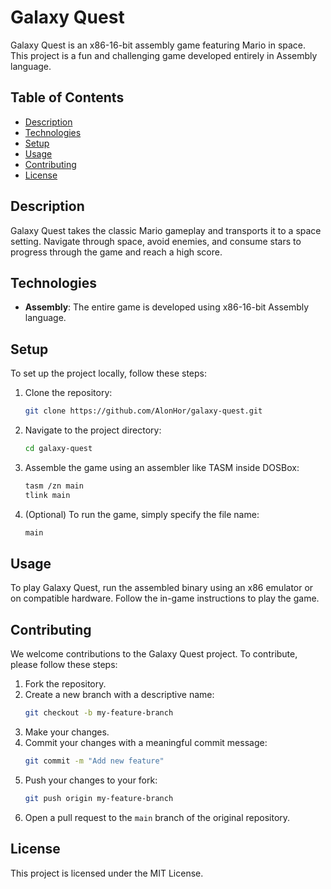 # Galaxy Quest

Galaxy Quest is an x86-16-bit assembly game featuring Mario in space. This project is a fun and challenging game developed entirely in Assembly language.

## Table of Contents

- [Description](#description)
- [Technologies](#technologies)
- [Setup](#setup)
- [Usage](#usage)
- [Contributing](#contributing)
- [License](#license)

## Description

Galaxy Quest takes the classic Mario gameplay and transports it to a space setting. Navigate through space, avoid enemies, and consume stars to progress through the game and reach a high score.

## Technologies

- **Assembly**: The entire game is developed using x86-16-bit Assembly language.

## Setup

To set up the project locally, follow these steps:

1. Clone the repository:
   ```bash
   git clone https://github.com/AlonHor/galaxy-quest.git
   ```

2. Navigate to the project directory:
   ```bash
   cd galaxy-quest
   ```

3. Assemble the game using an assembler like TASM inside DOSBox:
   ```bash
   tasm /zn main
   tlink main
   ```

4. (Optional) To run the game, simply specify the file name:
   ```bash
   main
   ```

## Usage

To play Galaxy Quest, run the assembled binary using an x86 emulator or on compatible hardware. Follow the in-game instructions to play the game.

## Contributing

We welcome contributions to the Galaxy Quest project. To contribute, please follow these steps:

1. Fork the repository.
2. Create a new branch with a descriptive name:
   ```bash
   git checkout -b my-feature-branch
   ```
3. Make your changes.
4. Commit your changes with a meaningful commit message:
   ```bash
   git commit -m "Add new feature"
   ```
5. Push your changes to your fork:
   ```bash
   git push origin my-feature-branch
   ```
6. Open a pull request to the `main` branch of the original repository.

## License

This project is licensed under the MIT License.
